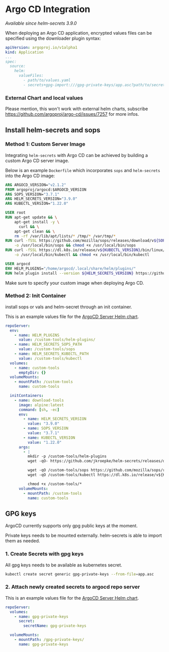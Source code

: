 # Argo CD Integration

_Available since helm-secrets 3.9.0_

When deploying an Argo CD application, encrypted values files can be specified using the downloader plugin syntax:

```yaml
apiVersion: argoproj.io/v1alpha1
kind: Application
...
spec:
  source:
    helm:
      valueFiles:
        - path/to/values.yaml
        - secrets+gpg-import:///gpg-private-keys/app.asc?path/to/secrets.yaml
``` 

### External Chart and local values
Please mention, this won't work with external helm charts, subscribe https://github.com/argoproj/argo-cd/issues/7257 for more infos.

## Install helm-secrets and sops

### Method 1: Custom Server Image
Integrating `helm-secrets` with Argo CD can be achieved by building a custom Argo CD server image.

Below is an example `Dockerfile` which incorporates `sops` and `helm-secrets` into the Argo CD image:
```Dockerfile
ARG ARGOCD_VERSION="v2.1.2"
FROM argoproj/argocd:$ARGOCD_VERSION
ARG SOPS_VERSION="3.7.1"
ARG HELM_SECRETS_VERSION="3.9.0"
ARG KUBECTL_VERSION="1.22.0"

USER root
RUN apt-get update && \
    apt-get install -y \
      curl && \
    apt-get clean && \
    rm -rf /var/lib/apt/lists/* /tmp/* /var/tmp/*
RUN curl -fSSL https://github.com/mozilla/sops/releases/download/v${SOPS_VERSION}/sops-v${SOPS_VERSION}.linux \
    -o /usr/local/bin/sops && chmod +x /usr/local/bin/sops
RUN curl -fSSL https://dl.k8s.io/release/v${KUBECTL_VERSION}/bin/linux/amd64/kubectl \
    -o /usr/local/bin/kubectl && chmod +x /usr/local/bin/kubectl

USER argocd
ENV HELM_PLUGINS="/home/argocd/.local/share/helm/plugins/"
RUN helm plugin install --version ${HELM_SECRETS_VERSION} https://github.com/jkroepke/helm-secrets
```

Make sure to specify your custom image when deploying Argo CD.

### Method 2: Init Container

install sops or vals and helm-secret through an init container.

This is an example values file for the [ArgoCD Server Helm chart](https://argoproj.github.io/argo-helm).

```yaml
repoServer:
  env:
    - name: HELM_PLUGINS
      value: /custom-tools/helm-plugins/
    - name: HELM_SECRETS_SOPS_PATH
      value: /custom-tools/sops
    - name: HELM_SECRETS_KUBECTL_PATH
      value: /custom-tools/kubectl
  volumes:
    - name: custom-tools
      emptyDir: {}
  volumeMounts:
    - mountPath: /custom-tools
      name: custom-tools

  initContainers:
    - name: download-tools
      image: alpine:latest
      command: [sh, -ec]
      env:
        - name: HELM_SECRETS_VERSION
          value: "3.9.0"
        - name: SOPS_VERSION
          value: "3.7.1"
        - name: KUBECTL_VERSION
          value: "1.22.0"
      args:
        - |
          mkdir -p /custom-tools/helm-plugins
          wget -qO- https://github.com/jkroepke/helm-secrets/releases/download/v${HELM_SECRETS_VERSION}/helm-secrets.tar.gz | tar -C /custom-tools/helm-plugins -xzf-;

          wget -qO /custom-tools/sops https://github.com/mozilla/sops/releases/download/v${SOPS_VERSION}/sops-v${SOPS_VERSION}.linux
          wget -qO /custom-tools/kubectl https://dl.k8s.io/release/v${KUBECTL_VERSION}/bin/linux/amd64/kubectl

          chmod +x /custom-tools/*
      volumeMounts:
        - mountPath: /custom-tools
          name: custom-tools
```

## GPG keys

ArgoCD currently supports only gpg public keys at the moment.

Private keys needs to be mounted externally. helm-secrets is able to import them as needed.

### 1. Create Secrets with gpg keys
All gpg keys needs to be available as kubernetes secret.

```bash
kubectl create secret generic gpg-private-keys --from-file=app.asc
```

### 2. Attach newly created secrets to argocd repo server

This is an example values file for the [ArgoCD Server Helm chart](https://argoproj.github.io/argo-helm).

```yaml
repoServer:
  volumes:
    - name: gpg-private-keys
      secret:
        secretName: gpg-private-keys

  volumeMounts:
    - mountPath: /gpg-private-keys/
      name: gpg-private-keys
```
